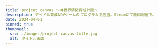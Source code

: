 ```yaml
---
title: projcet canvas 〜ヰ世界情緒育成計画〜
description: アイドル育成ADVゲームのプログラムを担当。Steamにて無料配信中。
date: 2024-04-01
pinned: true
thumbnail:
  src: ./images/project-canvas-title.jpg
  alt: タイトル画面
---
```

